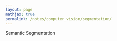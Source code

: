 ```yaml
---
layout: page
mathjax: true
permalink: /notes/computer_vision/segmentation/
---
```


Semantic Segmentation